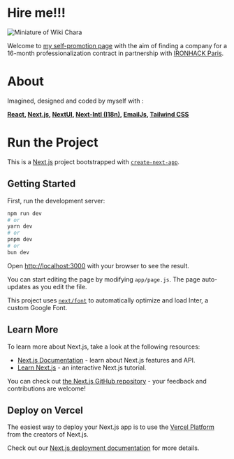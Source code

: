# Hire me!!!
![Miniature of Wiki Chara](./public/hire_mr_canny.gif)

Welcome to [my self-promotion page](https://cannyro.github.io/hire_mr_canny/en) with the aim of finding a company for a 16-month professionalization contract in partnership with [IRONHACK Paris](https://www.ironhack.com/fr-en/web-development/paris).

# About

Imagined, designed and coded by myself with : 

**[React](https://react.dev/), [Next.js](https://nextjs.org/), [NextUI](https://nextui.org/), [Next-Intl (I18n)](https://next-intl-docs.vercel.app/), [EmailJs](https://www.emailjs.com/), [Tailwind CSS](https://tailwindcss.com/)**



# Run the Project

This is a [Next.js](https://nextjs.org/) project bootstrapped with [`create-next-app`](https://github.com/vercel/next.js/tree/canary/packages/create-next-app).

## Getting Started

First, run the development server:

```bash
npm run dev
# or
yarn dev
# or
pnpm dev
# or
bun dev
```

Open [http://localhost:3000](http://localhost:3000) with your browser to see the result.

You can start editing the page by modifying `app/page.js`. The page auto-updates as you edit the file.

This project uses [`next/font`](https://nextjs.org/docs/basic-features/font-optimization) to automatically optimize and load Inter, a custom Google Font.

## Learn More

To learn more about Next.js, take a look at the following resources:

- [Next.js Documentation](https://nextjs.org/docs) - learn about Next.js features and API.
- [Learn Next.js](https://nextjs.org/learn) - an interactive Next.js tutorial.

You can check out [the Next.js GitHub repository](https://github.com/vercel/next.js/) - your feedback and contributions are welcome!

## Deploy on Vercel

The easiest way to deploy your Next.js app is to use the [Vercel Platform](https://vercel.com/new?utm_medium=default-template&filter=next.js&utm_source=create-next-app&utm_campaign=create-next-app-readme) from the creators of Next.js.

Check out our [Next.js deployment documentation](https://nextjs.org/docs/deployment) for more details.
